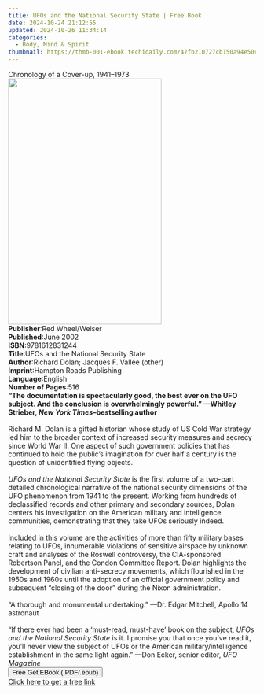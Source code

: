 ```yaml
---
title: UFOs and the National Security State | Free Book
date: 2024-10-24 21:12:55
updated: 2024-10-26 11:34:14
categories:
  - Body, Mind & Spirit
thumbnail: https://thmb-001-ebook.techidaily.com/47fb210727cb150a94e50c86b5884f70b553f7142b9a8de4cf0ea591b1a0b865.jpg
---
```

<main id="book-container">
  <div class="flex flex-col">
    <div class="book-brief flex-1 py-6 px-4 sm:p-6 md:py-10 md:px-8">
      <!-- brief-->
      <div class="book-brief-main">Chronology of a Cover-up, 1941–1973</div>
    </div>
    <div
      class="book-meta-info flex-1 grid gap-4 col-start-1 col-end-3 row-start-1 sm:mb-6 sm:grid-cols-4 lg:gap-6 lg:col-start-2 lg:row-end-6 lg:row-span-6 lg:mb-0"
    >
      <div
        class="book-meta-info-left place-content-center mt-4 p-4 text-sm leading-6 col-start-2 col-span-2 dark:text-slate-400"
      >
        <img
          class="w-full h-500 object-cover rounded-lg sm:h-255 sm:col-span-2 lg:col-span-full"
          src="https://img-001-ebook.techidaily.com/7342d9e5e9fda7c56dcf3113467a388624dfc83fb820a4e6663eccefc3001746.jpg"
          alt=""
          width="312"
          height="500"
        />
      </div>
      <div
        class="book-meta-info-right mt-2 col-start-1 row-start-2 col-span-3 self-center"
      >
        <!-- meta data  -->
        <div class="flex flex-col px-4 md:px-8">
          <div class="flex-1">
            <strong>Publisher</strong>:<span class="px-2"
              >Red Wheel/Weiser</span
            >
          </div>
          <div class="flex-1">
            <strong>Published</strong>:<span class="px-2">June 2002</span>
          </div>
          <div class="flex-1">
            <strong>ISBN</strong>:<span class="px-2">9781612831244</span>
          </div>
          <div class="flex-1">
            <strong>Title</strong>:<span class="px-2"
              >UFOs and the National Security State</span
            >
          </div>
          <div class="flex-1">
            <strong>Author</strong>:<span class="px-2"
              >Richard Dolan; Jacques F. Vallée (other)</span
            >
          </div>
          <div class="flex-1">
            <strong>Imprint</strong>:<span class="px-2"
              >Hampton Roads Publishing</span
            >
          </div>
          <div class="flex-1">
            <strong>Language</strong>:<span class="px-2">English</span>
          </div>
          <div class="flex-1">
            <strong>Number of Pages</strong>:<span class="px-2">516</span>
          </div>
        </div>
      </div>
    </div>
    <div class="book-description flex-1 py-6 px-4 sm:p-6 md:py-10 md:px-8">
      <div class="book-description-main">
        <div accordion-content="" id="description">
          <b
            >“The documentation is spectacularly good, the best ever on the UFO
            subject. And the conclusion is overwhelmingly powerful.” —Whitley
            Strieber, <i>New York Times</i>–bestselling author</b
          ><br /><br />
          Richard M. Dolan is a gifted historian whose study of US Cold War
          strategy led him to the broader context of increased security measures
          and secrecy since World War II. One aspect of such government policies
          that has continued to hold the public’s imagination for over half a
          century is the question of unidentified flying objects.<br /><br /><i
            >UFOs and the National Security State</i
          >
          is the first volume of a two-part detailed chronological narrative of
          the national security dimensions of the UFO phenomenon from 1941 to
          the present. Working from hundreds of declassified records and other
          primary and secondary sources, Dolan centers his investigation on the
          American military and intelligence communities, demonstrating that
          they take UFOs seriously indeed.<br /><br />
          Included in this volume are the activities of more than fifty military
          bases relating to UFOs, innumerable violations of sensitive airspace
          by unknown craft and analyses of the Roswell controversy, the
          CIA-sponsored Robertson Panel, and the Condon Committee Report. Dolan
          highlights the development of civilian anti-secrecy movements, which
          flourished in the 1950s and 1960s until the adoption of an official
          government policy and subsequent “closing of the door” during the
          Nixon administration.<br /><br />
          “A thorough and monumental undertaking.” —Dr. Edgar Mitchell, Apollo
          14 astronaut<br /><br />
          “If there ever had been a ‘must-read, must-have’ book on the subject,
          <i>UFOs and the National Security State</i> is it. I promise you that
          once you’ve read it, you’ll never view the subject of UFOs or the
          American military/intelligence establishment in the same light again.”
          —Don Ecker, senior editor, <i>UFO Magazine</i>
        </div>
        <div class="accordion-fader"></div>
      </div>
    </div>
    <div class="book-excerpts flex-1 py-6 px-4 sm:p-6 md:py-10 md:px-8"></div>
    <div
      class="book-about-author flex-1 py-6 px-4 sm:p-6 md:py-10 md:px-8"
    ></div>
    <div class="book-free-get flex-1 py-6 px-4 sm:p-6 md:py-10 md:px-8">
      <button
        id="btn-free-get"
        class="bg-blue-500 hover:bg-blue-700 text-white font-bold py-2 px-4 rounded"
      >
        Free Get EBook (.PDF/.epub)
      </button>
      <div id="countdown-display" class="px-2 text-lg mt-2"></div>
      <a
        id="free-link"
        class="hidden bg-blue-500 hover:bg-blue-700 text-white font-bold py-2 px-4 rounded"
        href="https://www.ebooks.com/en-us/book/210877240/ufos-and-the-national-security-state/richard-dolan/"
        target="_blank"
        >Click here to get a free link</a
      >
    </div>
    <script>
      let countdownTime = 0;
      let countdownInterval = null;
      document
        .getElementById('btn-free-get')
        .addEventListener('click', startCountdown);
      function startCountdown() {
        countdownTime = new Date().getTime() + 60000 * 3;
        countdownInterval = setInterval(updateCountdown, 1000);
        document.getElementById('btn-free-get').disabled = true;
        document
          .getElementById('btn-free-get')
          .classList.add('bg-gray-500', 'cursor-not-allowed');
      }
      function updateCountdown() {
        let currentTime = new Date().getTime();
        let timeLeft = countdownTime - currentTime;
        let secondsLeft = Math.floor(timeLeft / 1000);
        document.getElementById('countdown-display').innerHTML =
          `Remaining time: ${secondsLeft} seconds.`;
        if (secondsLeft <= 0) {
          clearInterval(countdownInterval);
          document.getElementById('btn-free-get').classList.add('hidden');
          document.getElementById('free-link').classList.remove('hidden');
          document.getElementById('countdown-display').innerHTML = '';
        }
      }
    </script>
  </div>
</main>

